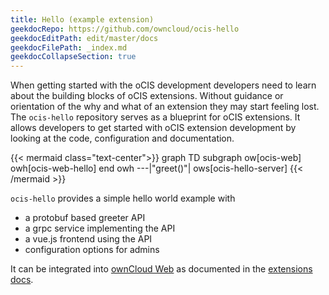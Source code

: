 ```yaml
---
title: Hello (example extension)
geekdocRepo: https://github.com/owncloud/ocis-hello
geekdocEditPath: edit/master/docs
geekdocFilePath: _index.md
geekdocCollapseSection: true
---
```


When getting started with the oCIS development developers need to learn about the building blocks of oCIS extensions.
Without guidance or orientation of the why and what of an extension they may start feeling lost.
The `ocis-hello` repository serves as a blueprint for oCIS extensions.
It allows developers to get started with oCIS extension development by looking at the code, configuration and documentation.

{{< mermaid class="text-center">}}
graph TD
    subgraph ow[ocis-web]
        owh[ocis-web-hello]
    end
    owh ---|"greet()"| ows[ocis-hello-server]
{{< /mermaid >}}


`ocis-hello` provides a simple hello world example with
- a protobuf based greeter API
- a grpc service implementing the API
- a vue.js frontend using the API
- configuration options for admins

It can be integrated into [ownCloud Web](https://github.com/owncloud/web) as documented in the [extensions docs](https://owncloud.github.io/ocis/extensions/#external-web-apps).

